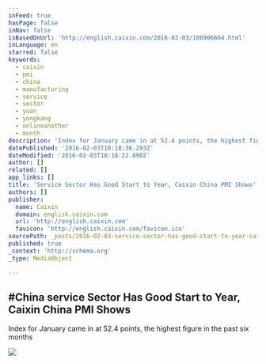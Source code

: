 ```yaml
---
inFeed: true
hasPage: false
inNav: false
isBasedOnUrl: 'http://english.caixin.com/2016-02-03/100906664.html'
inLanguage: en
starred: false
keywords:
  - caixin
  - pmi
  - china
  - manufacturing
  - service
  - sector
  - yuan
  - yongkang
  - onlineanother
  - month
description: 'Index for January came in at 52.4 points, the highest figure in the past six months'
datePublished: '2016-02-03T10:18:36.293Z'
dateModified: '2016-02-03T10:18:22.890Z'
author: []
related: []
app_links: []
title: 'Service Sector Has Good Start to Year, Caixin China PMI Shows'
authors: []
publisher:
  name: Caixin
  domain: english.caixin.com
  url: 'http://english.caixin.com'
  favicon: 'http://english.caixin.com/favicon.ico'
sourcePath: _posts/2016-02-03-service-sector-has-good-start-to-year-caixin-china-pmi-show.md
published: true
_context: 'http://schema.org'
_type: MediaObject

---
```

<article style=""><h1>#China service Sector Has Good Start to Year, Caixin China PMI Shows</h1><p>Index for January came in at 52.4 points, the highest figure in the past six months</p></article>

![](https://the-grid-user-content.s3-us-west-2.amazonaws.com/4975f91d-5467-43b1-b8b0-971c651aa092.gif)
